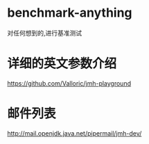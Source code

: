 # benchmark-anything
对任何想到的,进行基准测试




# 详细的英文参数介绍
https://github.com/Valloric/jmh-playground


# 邮件列表
http://mail.openjdk.java.net/pipermail/jmh-dev/